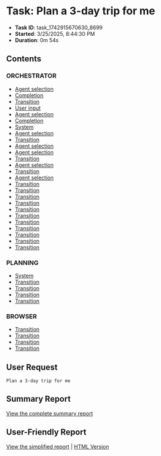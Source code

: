 # Task: Plan a 3-day trip for me

- **Task ID**: task_1742915670630_8699
- **Started**: 3/25/2025, 8:44:30 PM
- **Duration**: 0m 54s

## Contents

### ORCHESTRATOR

- [Agent selection](00_orchestrator/001_agent_selection/selection.md)
- [Completion](00_orchestrator/001_completion/completion.md)
- [Transition](00_orchestrator/001_transition/transition.md)
- [User input](00_orchestrator/001_user_input/user_request.md)
- [Agent selection](00_orchestrator/002_agent_selection/selection.md)
- [Completion](00_orchestrator/002_completion/completion.md)
- [System](00_orchestrator/002_system/system.md)
- [Agent selection](00_orchestrator/003_agent_selection/selection.md)
- [Transition](00_orchestrator/003_transition/transition.md)
- [Agent selection](00_orchestrator/004_agent_selection/selection.md)
- [Agent selection](00_orchestrator/005_agent_selection/selection.md)
- [Transition](00_orchestrator/005_transition/transition.md)
- [Agent selection](00_orchestrator/006_agent_selection/selection.md)
- [Transition](00_orchestrator/006_transition/transition.md)
- [Agent selection](00_orchestrator/007_agent_selection/selection.md)
- [Transition](00_orchestrator/008_transition/transition.md)
- [Transition](00_orchestrator/009_transition/transition.md)
- [Transition](00_orchestrator/011_transition/transition.md)
- [Transition](00_orchestrator/012_transition/transition.md)
- [Transition](00_orchestrator/014_transition/transition.md)
- [Transition](00_orchestrator/015_transition/transition.md)
- [Transition](00_orchestrator/017_transition/transition.md)
- [Transition](00_orchestrator/018_transition/transition.md)
- [Transition](00_orchestrator/020_transition/transition.md)
- [Transition](00_orchestrator/021_transition/transition.md)
- [Transition](00_orchestrator/023_transition/transition.md)

### PLANNING

- [System](01_planning/001_system/system.md)
- [Transition](01_planning/002_transition/transition.md)
- [Transition](01_planning/004_transition/transition.md)
- [Transition](01_planning/019_transition/transition.md)
- [Transition](01_planning/022_transition/transition.md)

### BROWSER

- [Transition](02_browser/007_transition/transition.md)
- [Transition](02_browser/010_transition/transition.md)
- [Transition](02_browser/013_transition/transition.md)
- [Transition](02_browser/016_transition/transition.md)


## User Request

```
Plan a 3-day trip for me
```

## Summary Report

[View the complete summary report](report/summary.md)

## User-Friendly Report

[View the simplified report](user-report/summary.md) | [HTML Version](user-report/summary.html)
